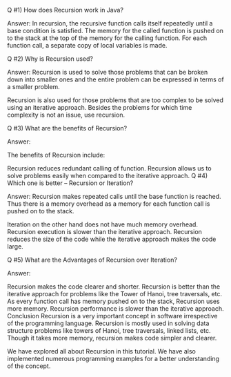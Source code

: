 Q #1) How does Recursion work in Java?

Answer: In recursion, the recursive function calls itself repeatedly until a base condition is satisfied. The memory for the called function is pushed on to the stack at the top of the memory for the calling function. For each function call, a separate copy of local variables is made.

Q #2) Why is Recursion used?

Answer: Recursion is used to solve those problems that can be broken down into smaller ones and the entire problem can be expressed in terms of a smaller problem.

Recursion is also used for those problems that are too complex to be solved using an iterative approach. Besides the problems for which time complexity is not an issue, use recursion.

Q #3) What are the benefits of Recursion?

Answer:

The benefits of Recursion include:

Recursion reduces redundant calling of function.
Recursion allows us to solve problems easily when compared to the iterative approach.
Q #4) Which one is better – Recursion or Iteration?

Answer: Recursion makes repeated calls until the base function is reached. Thus there is a memory overhead as a memory for each function call is pushed on to the stack.

Iteration on the other hand does not have much memory overhead. Recursion execution is slower than the iterative approach. Recursion reduces the size of the code while the iterative approach makes the code large.

Q #5) What are the Advantages of Recursion over Iteration?

Answer:

Recursion makes the code clearer and shorter.
Recursion is better than the iterative approach for problems like the Tower of Hanoi, tree traversals, etc.
As every function call has memory pushed on to the stack, Recursion uses more memory.
Recursion performance is slower than the iterative approach.
Conclusion
Recursion is a very important concept in software irrespective of the programming language. Recursion is mostly used in solving data structure problems like towers of Hanoi, tree traversals, linked lists, etc. Though it takes more memory, recursion makes code simpler and clearer.

We have explored all about Recursion in this tutorial. We have also implemented numerous programming examples for a better understanding of the concept.